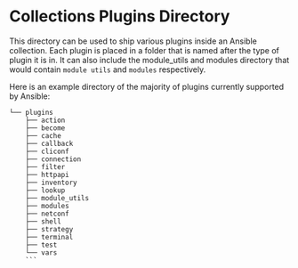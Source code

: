 # **Collections Plugins Directory**

This directory can be used to ship various plugins inside an Ansible collection. Each plugin is placed in a folder that is named after the type of plugin it is in. 
It can also include the module_utils and modules directory that would contain `module utils` and `modules` respectively.

Here is an example directory of the majority of plugins currently supported by Ansible:



```
└── plugins
    ├── action
    ├── become
    ├── cache
    ├── callback
    ├── cliconf
    ├── connection
    ├── filter
    ├── httpapi
    ├── inventory
    ├── lookup
    ├── module_utils
    ├── modules
    ├── netconf
    ├── shell
    ├── strategy
    ├── terminal
    ├── test
    └── vars
    ```
